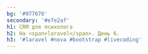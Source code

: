 ```yaml
---
bg: '#977676'
secondary: '#e7e2af'
h1: CRM для психолога
h2: На <span>laravel</span>. День 6.
h3: '#laravel #nova #bootstrap #livecoding'
---
```

